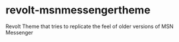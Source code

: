 # revolt-msnmessengertheme
Revolt Theme that tries to replicate the feel of older versions of MSN Messenger

